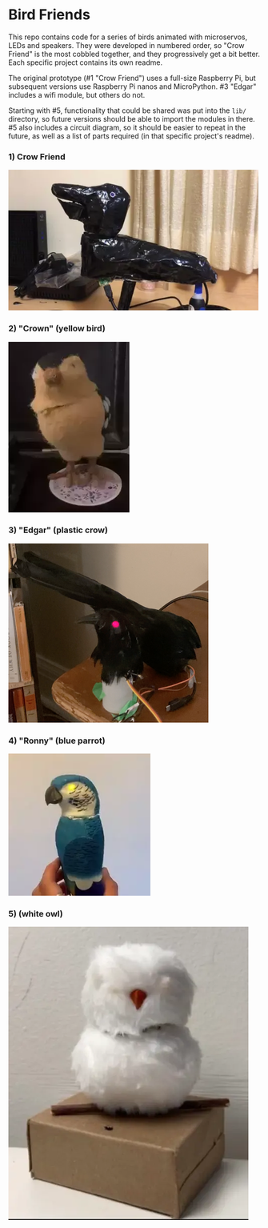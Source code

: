 # Bird Friends

This repo contains code for a series of birds animated with microservos, LEDs and speakers. They were developed in numbered order, so "Crow Friend" is the most cobbled together, and they progressively get a bit better. Each specific project contains its own readme.

The original prototype (\#1 "Crow Friend") uses a full-size Raspberry Pi, but subsequent versions use Raspberry Pi nanos and MicroPython. \#3 "Edgar" includes a wifi module, but others do not.

Starting with \#5, functionality that could be shared was put into the `lib/` directory, so future versions should be able to import the modules in there. \#5 also includes a circuit diagram, so it should be easier to repeat in the future, as well as a list of parts required (in that specific project's readme).

### 1) Crow Friend
![Crow Friend](/1_crow_friend-paper-mache/crow-friend.webp)

### 2) "Crown" (yellow bird)
![Crown](/2_yellow_bird-crown/yellow-bird.webp)

### 3) "Edgar" (plastic crow)
![Edgar](/3_plastic_crow-edgar/plastic-crow.png)

### 4) "Ronny" (blue parrot)
![Ronny](/4_blue_parrot-ronny/ronny.webp)

### 5) (white owl)
![Owl](/5_owl/owl_480.webp)
